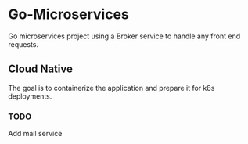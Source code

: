# Go-Microservices
Go microservices project using a Broker service to handle any front end requests.

## Cloud Native
The goal is to containerize the application and prepare it for k8s deployments.

### TODO
Add mail service